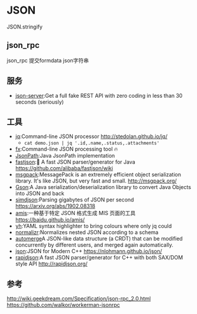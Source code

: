 # JSON

JSON.stringify

## json_rpc

json_rpc 提交formdata json字符串

## 服务

* [json-server](https://github.com/typicode/json-server):Get a full fake REST API with zero coding in less than 30 seconds (seriously)

## 工具

* [jq](https://github.com/stedolan/jq):Command-line JSON processor <http://stedolan.github.io/jq/>
  - `cat demo.json | jq '.id,.name,.status,.attachments'`
* [fx](https://github.com/antonmedv/fx):Command-line JSON processing tool 🔥
* [JsonPath](https://github.com/json-path/JsonPath):Java JsonPath implementation
* [fastjson](https://github.com/alibaba/fastjson):🚄 A fast JSON parser/generator for Java <https://github.com/alibaba/fastjson/wiki>
* [msgpack](https://github.com/msgpack/msgpack):MessagePack is an extremely efficient object serialization library. It's like JSON, but very fast and small. <http://msgpack.org/>
* [Gson](https://github.com/google/gson):A Java serialization/deserialization library to convert Java Objects into JSON and back
* [simdjson](https://github.com/lemire/simdjson):Parsing gigabytes of JSON per second <https://arxiv.org/abs/1902.08318>
* [amis](https://github.com/baidu/amis):一种基于特定 JSON 格式生成 MIS 页面的工具 <https://baidu.github.io/amis/>
* [yh](https://github.com/andreazorzetto/yh):YAML syntax highlighter to bring colours where only jq could
* [normalizr](https://github.com/paularmstrong/normalizr):Normalizes nested JSON according to a schema
* [automerge](https://github.com/automerge/automerge)A JSON-like data structure (a CRDT) that can be modified concurrently by different users, and merged again automatically.
* [json](https://github.com/nlohmann/json):JSON for Modern C++ <https://nlohmann.github.io/json/>
* [rapidjson](https://github.com/Tencent/rapidjson):A fast JSON parser/generator for C++ with both SAX/DOM style API <http://rapidjson.org/>

## 参考

<http://wiki.geekdream.com/Specification/json-rpc_2.0.html>
<https://github.com/walkor/workerman-jsonrpc>
